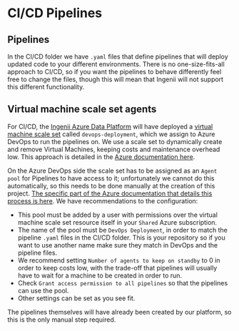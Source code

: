# CI/CD Pipelines

## Pipelines

In the CI/CD folder we have `.yaml` files that define pipelines that will deploy updated code to your different environments. There is no one-size-fits-all approach to CI/CD, so if you want the pipelines to behave differently feel free to change the files, though this will mean that Ingenii will not support this different functionality.

## Virtual machine scale set agents

For CI/CD, the [Ingenii Azure Data Platform](https://ingenii.dev/) will have deployed a [virtual machine scale set](https://docs.microsoft.com/en-us/azure/virtual-machine-scale-sets/overview) called `devops-deployment`, which we assign to Azure DevOps to run the pipelines on. We use a scale set to dynamically create and remove Virtual Machines, keeping costs and maintenance overhead low. This approach is detailed in the [Azure documentation here](https://docs.microsoft.com/en-us/azure/devops/pipelines/agents/scale-set-agents?view=azure-devops).

On the Azure DevOps side the scale set has to be assigned as an `Agent pool` for Pipelines to have access to it; unfortunately we cannot do this automatically, so this needs to be done manually at the creation of this project. [The specific part of the Azure documentation that details this process is here](https://docs.microsoft.com/en-us/azure/devops/pipelines/agents/scale-set-agents?view=azure-devops#create-the-scale-set-agent-pool). We have recommendations to the configuration:
* This pool must be added by a user with permissions over the virtual machine scale set resource itself in your `Shared` Azure subscription.
* The name of the pool must be `DevOps Deployment`, in order to match the pipeline `.yaml` files in the CI/CD folder. This is your repository so if you want to use another name make sure they match in DevOps and the pipeline files.
* We recommend setting `Number of agents to keep on standby` to 0 in order to keep costs low, with the trade-off that pipelines will usually have to wait for a machine to be created in order to run.
* Check `Grant access permission to all pipelines` so that the pipelines can use the pool.
* Other settings can be set as you see fit.

The pipelines themselves will have already been created by our platform, so this is the only manual step required.